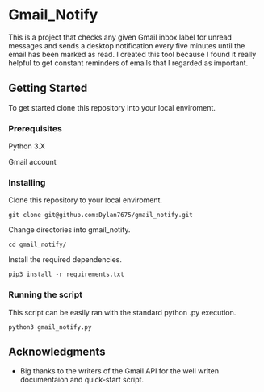 # Gmail_Notify

This is a project that checks any given Gmail inbox label for unread messages and sends a desktop notification every five minutes until the email has been marked as read. I created this tool because I found it really helpful to get constant reminders of emails that I regarded as important. 

## Getting Started

To get started clone this repository into your local enviroment.

### Prerequisites

Python 3.X

Gmail account

### Installing

Clone this repository to your local enviroment.

```
git clone git@github.com:Dylan7675/gmail_notify.git
```

Change directories into gmail_notify. 

```
cd gmail_notify/
```

Install the required dependencies.

```
pip3 install -r requirements.txt
```

### Running the script

This script can be easily ran with the standard python .py execution.

```
python3 gmail_notify.py
``` 

## Acknowledgments

* Big thanks to the writers of the Gmail API for the well writen documentaion and quick-start script.

